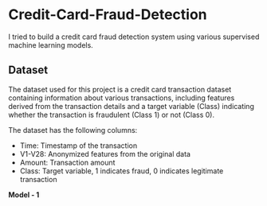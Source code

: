 # Credit-Card-Fraud-Detection

I tried to build a credit card fraud detection system using various supervised machine learning models.

## Dataset

The dataset used for this project is a credit card transaction dataset containing information about various transactions, including features derived from the transaction details and a target variable (Class) indicating whether the transaction is fraudulent (Class 1) or not (Class 0).

The dataset has the following columns:
- Time: Timestamp of the transaction
- V1-V28: Anonymized features from the original data
- Amount: Transaction amount
- Class: Target variable, 1 indicates fraud, 0 indicates legitimate transaction


**Model - 1**

